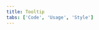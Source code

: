 ```yaml
---
title: Tooltip
tabs: ['Code', 'Usage', 'Style']
---
```




<component 
    name="Tooltip"
    component="tooltip" 
    variation="tooltip"
    experimental="true"
    hasReactVersion="true"
    >
</component>
<component 
    name="Icon Tooltip"
    component="tooltip" 
    variation="tooltip--icon"
    experimental="true"
    hasReactVersion="true"
    >
</component>
<component 
    name="Definition Tooltip"
    component="tooltip" 
    variation="tooltip--icon"
    experimental="true"
    hasReactVersion="true"
    >
</component>

<component-docs component="tooltip" experimental="true"
hasReactVersion="true"></component-docs>
